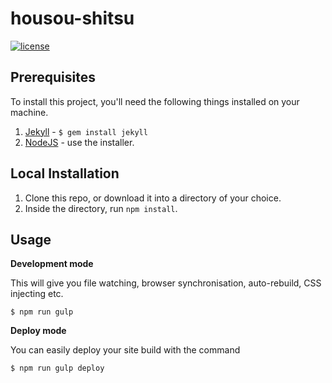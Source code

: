 # housou-shitsu

[![license][license-image]][license-url] 
> 

## Prerequisites

To install this project, you'll need the following things installed on your machine.

1. [Jekyll](http://jekyllrb.com/) - `$ gem install jekyll`
2. [NodeJS](http://nodejs.org) - use the installer.

## Local Installation

1. Clone this repo, or download it into a directory of your choice.
2. Inside the directory, run `npm install`.

## Usage

**Development mode**

This will give you file watching, browser synchronisation, auto-rebuild, CSS injecting etc.

```shell
$ npm run gulp
```

**Deploy mode**

You can easily deploy your site build with the command
```shell
$ npm run gulp deploy
```


[license-image]: https://img.shields.io/badge/license-ISC-blue.svg
[license-url]: https://github.com/naoyashiga/housou-shitsu/blob/master/LICENSE
